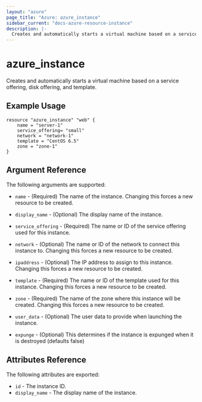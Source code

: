 ```yaml
---
layout: "azure"
page_title: "Azure: azure_instance"
sidebar_current: "docs-azure-resource-instance"
description: |-
  Creates and automatically starts a virtual machine based on a service offering, disk offering, and template.
---
```


# azure\_instance

Creates and automatically starts a virtual machine based on a service offering,
disk offering, and template.

## Example Usage

```
resource "azure_instance" "web" {
    name = "server-1"
    service_offering= "small"
    network = "network-1"
    template = "CentOS 6.5"
    zone = "zone-1"
}
```

## Argument Reference

The following arguments are supported:

* `name` - (Required) The name of the instance. Changing this forces a new
    resource to be created.

* `display_name` - (Optional) The display name of the instance.

* `service_offering` - (Required) The name or ID of the service offering used for this instance.

* `network` - (Optional) The name or ID of the network to connect this instance to.
    Changing this forces a new resource to be created.

* `ipaddress` - (Optional) The IP address to assign to this instance. Changing
    this forces a new resource to be created.

* `template` - (Required) The name or ID of the template used for this instance.
    Changing this forces a new resource to be created.

* `zone` - (Required) The name of the zone where this instance will be created.
    Changing this forces a new resource to be created.

* `user_data` - (Optional) The user data to provide when launching the instance.

* `expunge` - (Optional) This determines if the instance is expunged when it is
    destroyed (defaults false)

## Attributes Reference

The following attributes are exported:

* `id` - The instance ID.
* `display_name` - The display name of the instance.
